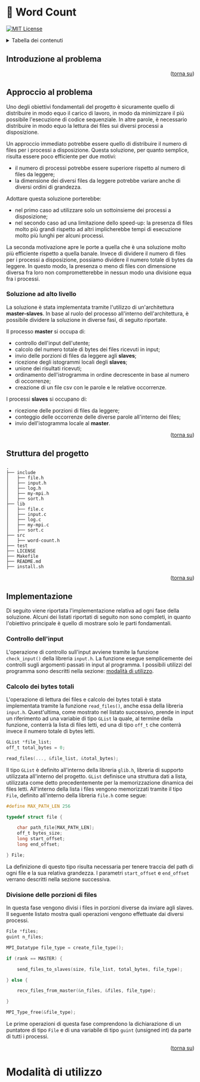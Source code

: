 # :orange_book: Word Count

<div id="top"></div>

[![MIT License][license-shield]][license-url]

<!-- TABLE OF CONTENTS -->
<details>
  <summary>Tabella dei contenuti</summary>
  <ol>
    <li>
      <a href="#introduzione-al-problema">Introduzione al problema</a>
    </li>
    <li>
      <a href="#approccio-al-problema">Approccio al problema</a>
      <ul>
        <li><a href="#soluzione-ad-alto-livello">Soluzione ad alto livello</a></li>
      </ul>
    </li>
    <li><a href="#struttura-del-progetto">Struttura del progetto</a></li>
    <li><a href="#implementazione">Implementazione</a></li>
  </ol>
</details>

<!-- INTRODUZIONE AL PROBLEMA -->
## Introduzione al problema

<p align="right">(<a href="#top">torna su</a>)</p>

<!-- APPROCCIO AL PROBLEMA -->
## Approccio al problema

Uno degli obiettivi fondamentali del progetto è sicuramente quello di distribuire in modo equo il carico di lavoro, in modo da minimizzare il più possibile l'esecuzione di codice sequenziale. In altre parole, è necessario distribuire in modo equo la lettura dei files sui diversi processi a disposizione.

Un approccio immediato potrebbe essere quello di distribuire il numero di files per i processi a disposizione. Questa soluzione, per quanto semplice, risulta essere poco efficiente per due motivi:
* il numero di processi potrebbe essere superiore rispetto al numero di files da leggere;
* la dimensione dei diversi files da leggere potrebbe variare anche di diversi ordini di grandezza.

Adottare questa soluzione porterebbe:
* nel primo caso ad utilizzare solo un sottoinsieme dei processi a disposizione;
* nel secondo caso ad una limitazione dello speed-up: la presenza di files molto più grandi rispetto ad altri implicherebbe tempi di esecuzione molto più lunghi per alcuni processi.

La seconda motivazione apre le porte a quella che è una soluzione molto più efficiente rispetto a quella banale. Invece di dividere il numero di files per i processi a disposizione, possiamo dividere il numero totale di bytes da leggere. In questo modo, la presenza o meno di files con dimensione diversa fra loro non comprometterebbe in nessun modo una divisione equa fra i processi.

### Soluzione ad alto livello

La soluzione è stata implementata tramite l'utilizzo di un'architettura **master-slaves**. In base al ruolo del processo all'interno dell'architettura, è possibile dividere la soluzione in diverse fasi, di seguito riportate.

Il processo **master** si occupa di:
* controllo dell'input dell'utente; 
* calcolo del numero totale di bytes dei files ricevuti in input;
* invio delle porzioni di files da leggere agli **slaves**;
* ricezione degli istogrammi locali degli **slaves**;
* unione dei risultati ricevuti;
* ordinamento dell'istrogramma in ordine decrescente in base al numero di occorrenze;
* creazione di un file csv con le parole e le relative occorrenze.

I processi **slaves** si occupano di:
* ricezione delle porzioni di files da leggere;
* conteggio delle occorrenze delle diverse parole all'interno dei files;
* invio dell'istogramma locale al **master**.

<p align="right">(<a href="#top">torna su</a>)</p>

## Struttura del progetto

```
.
├── include
│   ├── file.h
│   ├── input.h
│   ├── log.h
│   ├── my-mpi.h
│   ├── sort.h
├── lib
│   ├── file.c
│   ├── input.c
│   ├── log.c
│   ├── my-mpi.c
│   ├── sort.c
├── src
│   ├── word-count.h
├── test
├── LICENSE
├── Makefile
├── README.md
├── install.sh
```

<p align="right">(<a href="#top">torna su</a>)</p>

## Implementazione

Di seguito viene riportata l'implementazione relativa ad ogni fase della soluzione. Alcuni dei listati riportati di seguito non sono completi, in quanto l'obiettivo principale è quello di mostrare solo le parti fondamentali.

### Controllo dell'input

L'operazione di controllo sull'input avviene tramite la funzione `check_input()` della libreria `input.h`. La funzione esegue semplicemente dei controlli sugli argomenti passati in input al programma. I possibili utilizzi del programma sono descritti nella sezione: [modalità di utilizzo](#modalità-di-utilizzo).

### Calcolo dei bytes totali

L'operazione di lettura dei files e calcolo dei bytes totali è stata implementata tramite la funzione `read_files()`, anche essa della libreria `input.h`. Quest'ultima, come mostrato nel listato successivo, prende in input un riferimento ad una variabie di tipo `GList` la quale, al termine della funzione, conterrà la lista di files letti, ed una di tipo `off_t` che conterrà invece il numero totale di bytes letti.

``` c
GList *file_list;
off_t total_bytes = 0;

read_files(..., &file_list, &total_bytes);
```

Il tipo `GList` è definito all'interno della libreria `glib.h`, libreria di supporto utilizzata all'interno del progetto. `GList` definisce una struttura dati a lista, utilizzata come detto precedentemente per la memorizzazione dinamica dei files letti. All'interno della lista i files vengono memorizzati tramite il tipo `File`, definito all'interno della libreria `file.h` come segue:

``` c
#define MAX_PATH_LEN 256

typedef struct file {

    char path_file[MAX_PATH_LEN];
    off_t bytes_size;
    long start_offset;
    long end_offset;

} File;
```

La definizione di questo tipo risulta necessaria per tenere traccia del path di ogni file e la sua relativa grandezza. I parametri `start_offset` e `end_offset` verrano descritti nella sezione successiva.

### Divisione delle porzioni di files

In questa fase vengono divisi i files in porzioni diverse da inviare agli slaves. Il seguente listato mostra quali operazioni vengono effettuate dai diversi processi.

``` c
File *files;
guint n_files;          

MPI_Datatype file_type = create_file_type();

if (rank == MASTER) {

    send_files_to_slaves(size, file_list, total_bytes, file_type);

} else {

    recv_files_from_master(&n_files, &files, file_type);

}

MPI_Type_free(&file_type);
```

Le prime operazioni di questa fase comprendono la dichiarazione di un puntatore di tipo `File` e di una variabile di tipo `guint` (unsigned int) da parte di tutti i processi. 


<p align="right">(<a href="#top">torna su</a>)</p>

# Modalità di utilizzo

<!-- MARKDOWN LINKS & IMAGES -->
[license-shield]: https://img.shields.io/github/license/othneildrew/Best-README-Template.svg?style=for-the-badge
[license-url]: https://github.com/antonio-cirillo/word-count/blob/main/LICENSE
[product-screenshot]: images/screenshot.png
